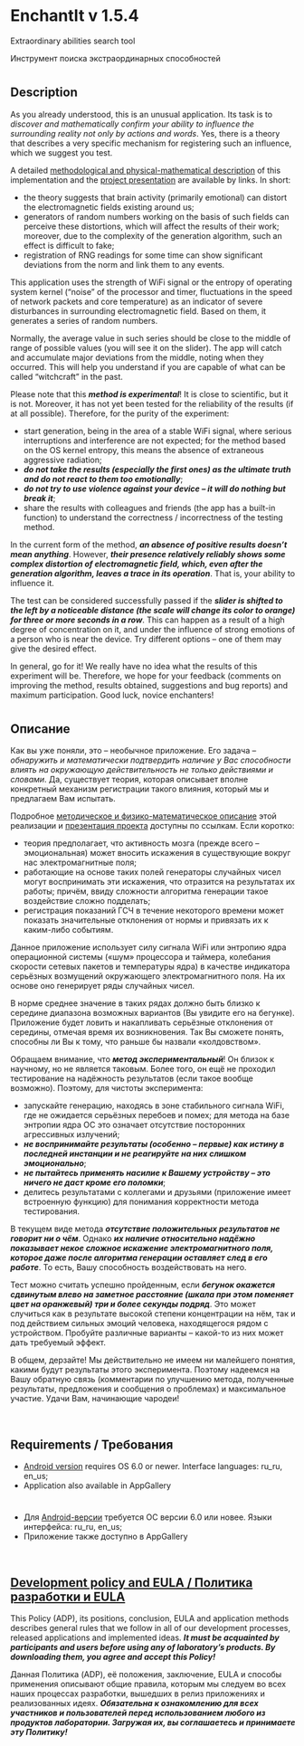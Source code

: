 # EnchantIt v 1.5.4


Extraordinary abilities search tool

Инструмент поиска экстраординарных способностей

#

## Description

As you already understood, this is an unusual application. Its task is to _discover and mathematically
confirm your ability to influence the surrounding reality not only by actions and words_. Yes, there
is a theory that describes a very specific mechanism for registering such an influence, which we suggest you test.

A detailed [methodological and physical-mathematical description](https://vk.com/@rd_aaow_fdl-enchantit) of this implementation and the
[project presentation](https://youtu.be/wSYtWe0xW4g) are available by links. In short:
- the theory suggests that brain activity (primarily emotional) can distort the electromagnetic fields existing around us;
- generators of random numbers working on the basis of such fields can perceive these distortions,
which will affect the results of their work; moreover, due to the complexity of the generation algorithm, such an effect is difficult to fake;
- registration of RNG readings for some time can show significant deviations from the norm and link them to any events.

This application uses the strength of WiFi signal or the entropy of operating system
kernel (“noise” of the processor and timer, fluctuations in the speed of network packets and core
temperature) as an indicator of severe disturbances in surrounding electromagnetic field. Based on them,
it generates a series of random numbers.

Normally, the average value in such series should be close to the middle of range of possible values
(you will see it on the slider). The app will catch and accumulate major deviations from the middle,
noting when they occurred. This will help you understand if you are capable of what can be called “witchcraft” in the past.

Please note that this ***method is experimental***! It is close to scientific, but it is not. Moreover,
it has not yet been tested for the reliability of the results (if at all possible). Therefore, for the purity of the experiment:
- start generation, being in the area of a stable WiFi signal, where serious
interruptions and interference are not expected; for the method based on the OS kernel entropy, this
means the absence of extraneous aggressive radiation;
- ***do not take the results (especially the first ones) as the ultimate truth and do not react to them too emotionally***;
- ***do not try to use violence against your device – it will do nothing but break it***;
- share the results with colleagues and friends (the app has a built-in function) to understand the
correctness / incorrectness of the testing method.

In the current form of the method, ***an absence of positive results doesn’t mean anything***. However, ***their
presence relatively reliably shows some complex distortion of electromagnetic field, which, even after
the generation algorithm, leaves a trace in its operation***. That is, your ability to influence it.

The test can be considered successfully passed if the ***slider is shifted to the left by a noticeable
distance (the scale will change its color to orange) for three or more seconds in a row***. This can happen
as a result of a high degree of concentration on it, and under the influence of strong emotions of
a person who is near the device. Try different options – one of them may give the desired effect.

In general, go for it! We really have no idea what the results of this experiment will be. Therefore,
we hope for your feedback (comments on improving the method, results obtained, suggestions and bug reports)
and maximum participation. Good luck, novice enchanters!

#

## Описание

Как вы уже поняли, это – необычное приложение. Его задача – _обнаружить и математически подтвердить
наличие у Вас способности влиять на окружающую действительность не только действиями и словами_. Да,
существует теория, которая описывает вполне конкретный механизм регистрации такого влияния, который
мы и предлагаем Вам испытать.

Подробное [методическое и физико-математическое описание](https://vk.com/@rd_aaow_fdl-enchantit) этой реализации
и [презентация проекта](https://youtu.be/wSYtWe0xW4g) доступны по ссылкам. Если коротко:
- теория предполагает, что активность мозга (прежде всего – эмоциональная) может вносить искажения
в существующие вокруг нас электромагнитные поля;
- работающие на основе таких полей генераторы случайных чисел могут воспринимать эти искажения, что
отразится на результатах их работы; причём, ввиду сложности алгоритма генерации такое воздействие сложно подделать;
- регистрация показаний ГСЧ в течение некоторого времени может показать значительные отклонения от
нормы и привязать их к каким-либо событиям.

Данное приложение использует силу сигнала WiFi или энтропию ядра операционной
системы («шум» процессора и таймера, колебания скорости сетевых пакетов и температуры ядра) в качестве
индикатора серьёзных возмущений окружающего электромагнитного поля. На их основе оно генерирует ряды случайных чисел.

В норме среднее значение в таких рядах должно быть близко к середине диапазона возможных вариантов
(Вы увидите его на бегунке). Приложение будет ловить и накапливать серьёзные отклонения от середины,
отмечая время их возникновения. Так Вы сможете понять, способны ли Вы к тому, что раньше бы назвали «колдовством».

Обращаем внимание, что ***метод экспериментальный***! Он близок к научному, но не является таковым.
Более того, он ещё не проходил тестирование на надёжность результатов (если такое вообще возможно).
Поэтому, для чистоты эксперимента:
- запускайте генерацию, находясь в зоне стабильного сигнала WiFi, где не ожидается
серьёзных перебоев и помех; для метода на базе энтропии ядра ОС это означает отсутствие посторонних агрессивных излучений;
- ***не воспринимайте результаты (особенно – первые) как истину в последней инстанции и не реагируйте на них слишком эмоционально***;
- ***не пытайтесь применять насилие к Вашему устройству – это ничего не даст кроме его поломки***;
- делитесь результатами с коллегами и друзьями (приложение имеет встроенную функцию) для понимания корректности метода тестирования.

В текущем виде метода ***отсутствие положительных результатов не говорит ни о чём***. Однако ***их наличие
относительно надёжно показывает некое сложное искажение электромагнитного поля, которое даже после
алгоритма генерации оставляет след в его работе***. То есть, Вашу способность воздействовать на него.

Тест можно считать успешно пройденным, если ***бегунок окажется сдвинутым влево на заметное расстояние
(шкала при этом поменяет цвет на оранжевый) три и более секунды подряд***. Это может случиться как
в результате высокой степени концентрации на нём, так и под действием сильных эмоций человека,
находящегося рядом с устройством. Пробуйте различные варианты – какой-то из них может дать требуемый эффект.

В общем, дерзайте! Мы действительно не имеем ни малейшего понятия, какими будут результаты этого
эксперимента. Поэтому надеемся на Вашу обратную связь (комментарии по улучшению метода, полученные
результаты, предложения и сообщения о проблемах) и максимальное участие. Удачи Вам, начинающие чародеи!

&nbsp;



## Requirements / Требования

- [Android version](https://play.google.com/store/apps/details?id=com.RD_AAOW.EnchantIt) requires OS 6.0 or newer. Interface languages: ru_ru, en_us;
- Application also available in AppGallery

#

- Для [Android-версии](https://play.google.com/store/apps/details?id=com.RD_AAOW.EnchantIt) требуется ОС версии 6.0 или новее. Языки интерфейса: ru_ru, en_us;
- Приложение также доступно в AppGallery

&nbsp;



## [Development policy and EULA / Политика разработки и EULA](https://adslbarxatov.github.io/ADP)

This Policy (ADP), its positions, conclusion, EULA and application methods
describes general rules that we follow in all of our development processes, released applications and implemented ideas.
***It must be acquainted by participants and users before using any of laboratory’s products.
By downloading them, you agree and accept this Policy!***

Данная Политика (ADP), её положения, заключение, EULA и способы применения
описывают общие правила, которым мы следуем во всех наших процессах разработки, вышедших в релиз приложениях
и реализованных идеях.
***Обязательна к ознакомлению для всех участников и пользователей перед использованием любого из продуктов лаборатории.
Загружая их, вы соглашаетесь и принимаете эту Политику!***
